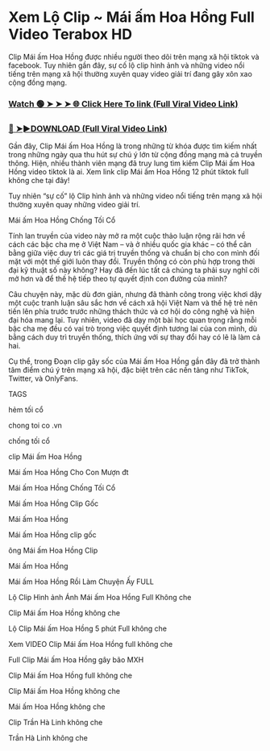 # Xem Lộ Clip ~ Mái ấm Hoa Hồng Full Video Terabox HD

Clip Mái ấm Hoa Hồng được nhiều người theo dõi trên mạng xã hội tiktok và facebook. Tuy nhiên gần đây, sự cố lộ clip hình ảnh và những video nổi tiếng trên mạng xã hội thường xuyên quay video giải trí đang gây xôn xao cộng đồng mạng.

### [Watch 🟢 ➤ ➤ ➤ 🌐 Click Here To link (Full Viral Video Link)](https://seikonews.today/video-scandal-viral)
 
### [🔴 ➤►DOWNLOAD (Full Viral Video Link)](https://seikonews.today/video-scandal-viral)

Gần đây, Clip Mái ấm Hoa Hồng  là trong những từ khóa được tìm kiếm nhất trong những ngày qua thu hút sự chú ý lớn từ cộng đồng mạng mà cả truyền thông. Hiện, nhiều thành viên mạng đã truy lung tìm kiếm Clip Mái ấm Hoa Hồng  video tiktok là ai. Xem link clip Mái ấm Hoa Hồng  12 phút tiktok full không che tại đây!

Tuy nhiên “sự cố” lộ Clip hình ảnh và những video nổi tiếng trên mạng xã hội thường xuyên quay những video giải trí.

Mái ấm Hoa Hồng Chống Tối Cổ

Tính lan truyền của video này mở ra một cuộc thảo luận rộng rãi hơn về cách các bậc cha mẹ ở Việt Nam – và ở nhiều quốc gia khác – có thể cân bằng giữa việc duy trì các giá trị truyền thống và chuẩn bị cho con mình đối mặt với một thế giới luôn thay đổi. Truyền thống có còn phù hợp trong thời đại kỹ thuật số này không? Hay đã đến lúc tất cả chúng ta phải suy nghĩ cởi mở hơn và để thế hệ tiếp theo tự quyết định con đường của mình?

Câu chuyện này, mặc dù đơn giản, nhưng đã thành công trong việc khơi dậy một cuộc tranh luận sâu sắc hơn về cách xã hội Việt Nam và thế hệ trẻ nên tiến lên phía trước trước những thách thức và cơ hội do công nghệ và hiện đại hóa mang lại. Tuy nhiên, video đã dạy một bài học quan trọng rằng mỗi bậc cha mẹ đều có vai trò trong việc quyết định tương lai của con mình, dù bằng cách duy trì truyền thống, thích ứng với sự thay đổi hay có lẽ là làm cả hai.

Cụ thể, trong Đoạn clip gây sốc của Mái ấm Hoa Hồng  gần đây đã trở thành tâm điểm chú ý trên mạng xã hội, đặc biệt trên các nền tảng như TikTok, Twitter, và OnlyFans.


TAGS

hẻm tối cổ

chong toi co .vn

chống tối cổ

clip Mái ấm Hoa Hồng

Mái ấm Hoa Hồng Cho Con Mượn đt

Mái ấm Hoa Hồng Chống Tối Cổ

Mái ấm Hoa Hồng Clip Gốc

Mái ấm Hoa Hồng

Mái ấm Hoa Hồng clip gốc

ông Mái ấm Hoa Hồng Clip

Mái ấm Hoa Hồng

Mái ấm Hoa Hồng Rồi Làm Chuyện Ấy FULL

Lộ Clip Hình ảnh Ánh Mái ấm Hoa Hồng  Full Không che

Clip Mái ấm Hoa Hồng  không che

Lộ Clip Mái ấm Hoa Hồng  5 phút Full không che

Xem VIDEO Clip Mái ấm Hoa Hồng  full không che

Full Clip Mái ấm Hoa Hồng  gây bão MXH

Clip Mái ấm Hoa Hồng  full không che

Clip Mái ấm Hoa Hồng  không che

Mái ấm Hoa Hồng  không che

Clip Trần Hà Linh  không che

Trần Hà Linh  không che
